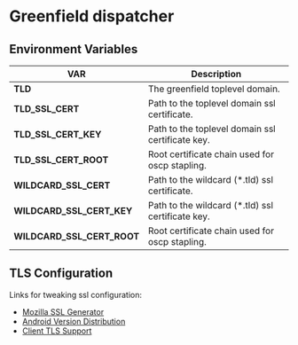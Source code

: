 # Greenfield dispatcher

## Environment Variables

| VAR   |  Description |
|-------|--------------| 
| **TLD** | The greenfield toplevel domain. |
| **TLD_SSL_CERT** | Path to the toplevel domain ssl certificate. |
| **TLD_SSL_CERT_KEY** | Path to the toplevel domain ssl certificate key. |
| **TLD_SSL_CERT_ROOT** | Root certificate chain used for oscp stapling. |
| **WILDCARD_SSL_CERT** | Path to the wildcard (\*.tld) ssl certificate. |
| **WILDCARD_SSL_CERT_KEY** | Path to the wildcard (\*.tld) ssl certificate key. |
| **WILDCARD_SSL_CERT_ROOT** | Root certificate chain used for oscp stapling. |

## TLS Configuration
Links for tweaking ssl configuration:
- [Mozilla SSL Generator](https://mozilla.github.io/server-side-tls/ssl-config-generator/)
- [Android Version Distribution](https://developer.android.com/about/dashboards/index.html)
- [Client TLS Support](https://www.ssllabs.com/ssltest/clients.html)
